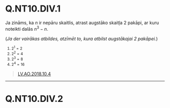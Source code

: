 # Q.NT10.DIV.1

Ja zināms, ka $n$ ir nepāru skaitlis, atrast augstāko skaitļa $2$ pakāpi, 
ar kuru noteikti dalās $n^3-n$. 

(*Ja der vairākas atbildes, atzīmēt to, kura atbilst augstākajai $2$ pakāpei.*)

<small>

1. $2^1 = 2$
2. $2^2 = 4$
3. $2^3 = 8$
4. $2^4 = 16$

</small>

> [LV.AO.2018.10.4](#)

----

# Q.NT10.DIV.2



